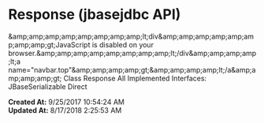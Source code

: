 # Response (jbasejdbc API)

&amp;amp;amp;amp;amp;amp;amp;amp;amp;lt;div&amp;amp;amp;amp;amp;amp;amp;amp;amp;gt;JavaScript is disabled on your browser.&amp;amp;amp;amp;amp;amp;amp;amp;amp;lt;/div&amp;amp;amp;amp;amp;lt;a name="navbar.top"&amp;amp;amp;amp;amp;gt;&amp;amp;amp;amp;amp;lt;/a&amp;amp;amp;amp;amp;gt; Class Response All Implemented Interfaces: JBaseSerializable Direct  

**Created At:** 9/25/2017 10:54:24 AM  
**Updated At:** 8/17/2018 2:25:53 AM  

